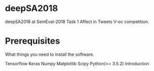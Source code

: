 # deepSA2018
deepSA2018 at SemEval-2018 Task 1 Affect in Tweets V-oc competition.

# Prerequisites
What things you need to install the software.

Tensorflow
Keras
Numpy
Matplotlib
Scipy
Python(>= 3.5.2)
Introduction
